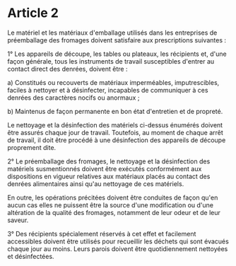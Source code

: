 # Article 2

Le matériel et les matériaux d'emballage utilisés dans les entreprises de préemballage des fromages doivent satisfaire aux prescriptions suivantes :

1° Les appareils de découpe, les tables ou plateaux, les récipients et, d'une façon générale, tous les instruments de travail susceptibles d'entrer au contact direct des denrées, doivent être :

a) Constitués ou recouverts de matériaux imperméables, imputrescibles, faciles à nettoyer et à désinfecter, incapables de communiquer à ces denrées des caractères nocifs ou anormaux ;

b) Maintenus de façon permanente en bon état d'entretien et de propreté.

Le nettoyage et la désinfection des matériels ci-dessus énumérés doivent être assurés chaque jour de travail. Toutefois, au moment de chaque arrêt de travail, il doit être procédé à une désinfection des appareils de découpe proprement dite.

2° Le préemballage des fromages, le nettoyage et la désinfection des matériels susmentionnés doivent être exécutés conformément aux dispositions en vigueur relatives aux matériaux placés au contact des denrées alimentaires ainsi qu'au nettoyage de ces matériels.

En outre, les opérations précitées doivent être conduites de façon qu'en aucun cas elles ne puissent être la source d'une modification ou d'une altération de la qualité des fromages, notamment de leur odeur et de leur saveur.

3° Des récipients spécialement réservés à cet effet et facilement accessibles doivent être utilisés pour recueillir les déchets qui sont évacués chaque jour au moins. Leurs parois doivent être quotidiennement nettoyées et désinfectées.

